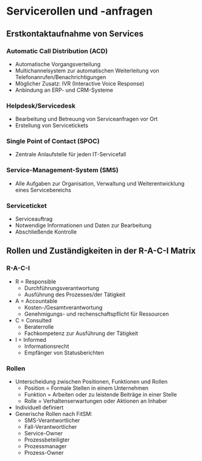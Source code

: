 # Servicerollen und -anfragen

## Erstkontaktaufnahme von Services

### Automatic Call Distribution (ACD)
- Automatische Vorgangsverteilung
- Multichannelsystem zur automatischen Weiterleitung von Telefonanrufen/Benachrichtigungen
- Möglicher Zusatz: IVR (Interactive Voice Response)
- Anbindung an ERP- und CRM-Systeme

### Helpdesk/Servicedesk
- Bearbeitung und Betreuung von Serviceanfragen vor Ort
- Erstellung von Servicetickets

### Single Point of Contact (SPOC)
- Zentrale Anlaufstelle für jeden IT-Servicefall

### Service-Management-System (SMS)
- Alle Aufgaben zur Organisation, Verwaltung und Weiterentwicklung eines Servicebereichs

### Serviceticket
- Serviceauftrag
- Notwendige Informationen und Daten zur Bearbeitung
- Abschließende Kontrolle

## Rollen und Zuständigkeiten in der R-A-C-I Matrix

### R-A-C-I
- R = Responsible
  - Durchführungsverantwortung
  - Ausführung des Prozesses/der Tätigkeit
- A = Accountable
  - Kosten-/Gesamtverantwortung
  - Genehmigungs- und rechenschaftspflicht für Ressourcen
- C = Consulted
  - Beraterrolle
  - Fachkompetenz zur Ausführung der Tätigkeit
- I = Informed
  - Informationsrecht
  - Empfänger von Statusberichten
 
### Rollen
- Unterscheidung zwischen Positionen, Funktionen und Rollen
  - Position = Formale Stellen in einem Unternehmen
  - Funktion = Arbeiten oder zu leistende Beiträge in einer Stelle
  - Rolle = Verhaltenserwartungen oder Aktionen an Inhaber
- Individuell definiert
- Generische Rollen nach FitSM:
  - SMS-Verantwortlicher
  - Fall-Verantwortlicher
  - Service-Owner
  - Prozessbeteiligter
  - Prozessmanager
  - Prozess-Owner
 

